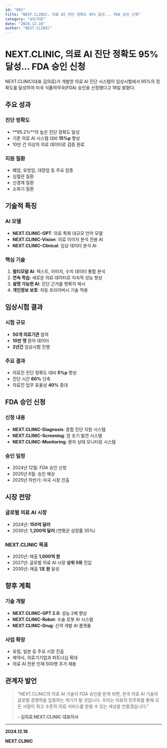 ```yaml
---
id: "001"
title: "NEXT.CLINIC, 의료 AI 진단 정확도 95% 달성... FDA 승인 신청"
category: "보도자료"
date: "2024.12.18"
author: "NEXT.CLINIC"
---
```


# NEXT.CLINIC, 의료 AI 진단 정확도 95% 달성... FDA 승인 신청

NEXT.CLINIC(대표 김의료)가 개발한 의료 AI 진단 시스템이 임상시험에서 95%의 정확도를 달성하여 미국 식품의약국(FDA) 승인을 신청했다고 18일 밝혔다.

## 주요 성과

### 진단 정확도
- **95.2%**의 높은 진단 정확도 달성
- 기존 의료 AI 시스템 대비 **15%p** 향상
- 10만 건 이상의 의료 데이터로 검증 완료

### 지원 질환
- 폐암, 유방암, 대장암 등 주요 암종
- 심혈관 질환
- 신경계 질환
- 소화기 질환

## 기술적 특징

### AI 모델
- **NEXT.CLINIC-GPT**: 의료 특화 대규모 언어 모델
- **NEXT.CLINIC-Vision**: 의료 이미지 분석 전용 AI
- **NEXT.CLINIC-Clinical**: 임상 데이터 분석 AI

### 핵심 기술
1. **멀티모달 AI**: 텍스트, 이미지, 수치 데이터 통합 분석
2. **연속 학습**: 새로운 의료 데이터로 지속적 성능 향상
3. **설명 가능한 AI**: 진단 근거를 명확히 제시
4. **개인정보 보호**: 차등 프라이버시 기술 적용

## 임상시험 결과

### 시험 규모
- **50개 의료기관** 참여
- **10만 명** 환자 데이터
- **2년간** 임상시험 진행

### 주요 결과
- 의료진 진단 정확도 대비 **5%p** 향상
- 진단 시간 **60%** 단축
- 의료진 업무 효율성 **40%** 증대

## FDA 승인 신청

### 신청 내용
- **NEXT.CLINIC-Diagnosis**: 종합 진단 지원 시스템
- **NEXT.CLINIC-Screening**: 암 조기 발견 시스템
- **NEXT.CLINIC-Monitoring**: 환자 상태 모니터링 시스템

### 승인 일정
- 2024년 12월: FDA 승인 신청
- 2025년 6월: 승인 예상
- 2025년 하반기: 미국 시장 진출

## 시장 전망

### 글로벌 의료 AI 시장
- 2024년: **150억 달러**
- 2030년: **1,200억 달러** (연평균 성장률 35%)

### NEXT.CLINIC 목표
- 2025년: 매출 **1,000억 원**
- 2027년: 글로벌 의료 AI 시장 **상위 5위** 진입
- 2030년: 매출 **1조 원** 달성

## 향후 계획

### 기술 개발
- **NEXT.CLINIC-GPT 2.0**: 성능 2배 향상
- **NEXT.CLINIC-Robot**: 수술 로봇 AI 시스템
- **NEXT.CLINIC-Drug**: 신약 개발 AI 플랫폼

### 사업 확장
- 유럽, 일본 등 주요 시장 진출
- 제약사, 의료기기업과 파트너십 확대
- 의료 AI 전문 인재 500명 추가 채용

## 관계자 발언

> "NEXT.CLINIC의 의료 AI 기술이 FDA 승인을 받게 되면, 한국 의료 AI 기술의 글로벌 경쟁력을 입증하는 계기가 될 것입니다. 우리는 의료의 민주화를 통해 모든 사람이 최고 수준의 의료 서비스를 받을 수 있는 세상을 만들겠습니다." 
> 
> **- 김의료 NEXT.CLINIC 대표이사**

---

**2024.12.18**

**NEXT.CLINIC** 
